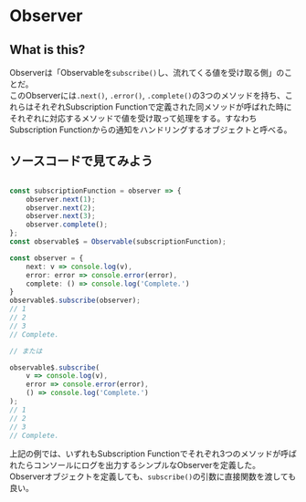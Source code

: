 # Observer

## What is this?
Observerは「Observableを`subscribe()`し、流れてくる値を受け取る側」のことだ。  
このObserverには`.next()`, `.error()`, `.complete()`の3つのメソッドを持ち、これらはそれぞれSubscription Functionで定義された同メソッドが呼ばれた時にそれぞれに対応するメソッドで値を受け取って処理をする。すなわちSubscription Functionからの通知をハンドリングするオブジェクトと呼べる。

## ソースコードで見てみよう
```typescript

const subscriptionFunction = observer => {
    observer.next(1);
    observer.next(2);
    observer.next(3);
    observer.complete();
};
const observable$ = Observable(subscriptionFunction);

const observer = {
    next: v => console.log(v),
    error: error => console.error(error),
    complete: () => console.log('Complete.')
}
observable$.subscribe(observer);
// 1
// 2
// 3
// Complete.

// または

observable$.subscribe(
    v => console.log(v),
    error => console.error(error),
    () => console.log('Complete.')
);
// 1
// 2
// 3
// Complete.
```
上記の例では、いずれもSubscription Functionでそれぞれ3つのメソッドが呼ばれたらコンソールにログを出力するシンプルなObserverを定義した。  
Observerオブジェクトを定義しても、`subscribe()`の引数に直接関数を渡しても良い。


